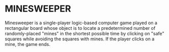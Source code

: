 # MINESWEEPER
 Minesweeper is a single-player logic-based computer game played on a rectangular board whose object is to locate a predetermined number of randomly-placed "mines" in the shortest possible time by clicking on "safe" squares while avoiding the squares with mines. If the player clicks on a mine, the game ends.
